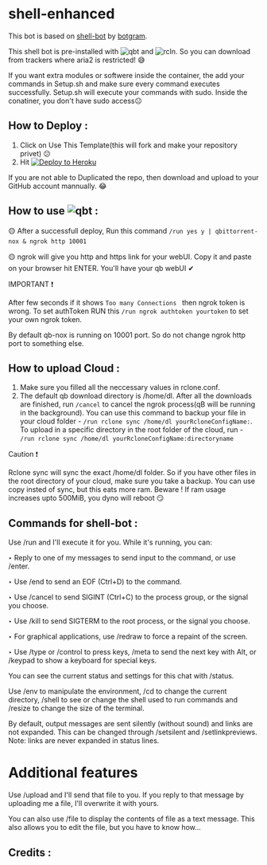 # shell-enhanced

This bot is based on [shell-bot](https://github.com/botgram/shell-bot) by [botgram](https://github.com/botgram/).

This shell bot is pre-installed with ![qbt](https://i.ibb.co/LPLGww7/langfr-220px-New-q-Bittorrent-Logo-svg.png) and ![rcln](https://i.ibb.co/9hWFsbs/Rclone-logo-2.jpg). So you can download from trackers where aria2 is restricted! 😅

If you want extra modules or softwere inside the container, the add your commands in Setup.sh and make sure every command executes successfully. Setup.sh will execute your commands with sudo. Inside the conatiner, you don't have sudo access😐


## How to Deploy :
1. Click on Use This Template(this will fork and make your repository privet) 😕
2. Hit [![Deploy to Heroku](https://www.herokucdn.com/deploy/button.png)](https://heroku.com/deploy?template=https://github.com/rafsanbasunia/shell-enhanced.git)

If you are not able to Duplicated the repo, then download and upload to your GitHub account mannually. 😂

## How to use ![qbt](https://i.ibb.co/LPLGww7/langfr-220px-New-q-Bittorrent-Logo-svg.png) :
🟡 After a successfull deploy, Run this command ```/run yes y | qbittorrent-nox & ngrok http 10001```

🟡 ngrok will give you http and https link for your webUI. Copy it and paste on your browser hit ENTER. You'll have your qb webUI ✔

IMPORTANT ❗

After few seconds if it shows ```Too many Connections ``` then ngrok token is wrong. To set authToken RUN this ```/run ngrok authtoken yourtoken``` to set your own ngrok token.

By default qb-nox is running on 10001 port. So do not change ngrok http port to something else.

## How to upload Cloud :
1. Make sure you filled all the neccessary values in rclone.conf.
2. The default qb download directory is /home/dl. After all the downloads are finished, run ```/cancel``` to cancel the ngrok process(qB will be running in the background). You can use this command to backup your file in your cloud folder - ```/run rclone sync /home/dl yourRcloneConfigName:```. To upload in a specific directory in the root folder of the cloud, run - ```/run rclone sync /home/dl yourRcloneConfigName:directoryname```

Caution ❗

Rclone sync will sync the exact /home/dl folder. So if you have other files in the root directory of your cloud, make sure you take a backup. You can use copy insted of sync, but this eats more ram. Beware ! If ram usage increases upto 500MiB, you dyno will reboot 😏

## Commands for shell-bot :

Use /run <command> and I'll execute it for you. While it's running, you can:

‣ Reply to one of my messages to send input to the command, or use /enter.

‣ Use /end to send an EOF (Ctrl+D) to the command.

‣ Use /cancel to send SIGINT (Ctrl+C) to the process group, or the signal you choose.

‣ Use /kill to send SIGTERM to the root process, or the signal you choose.

‣ For graphical applications, use /redraw to force a repaint of the screen.

‣ Use /type or /control to press keys, /meta to send the next key with Alt, or /keypad to show a keyboard for special keys.

You can see the current status and settings for this chat with /status.

 Use /env to manipulate the environment, /cd to change the current directory, /shell to see or change the shell used to run commands and /resize to change the size of the terminal.

By default, output messages are sent silently (without sound) and links are not expanded. This can be changed through /setsilent and /setlinkpreviews. Note: links are never expanded in status lines.

# Additional features

Use /upload <file> and I'll send that file to you. If you reply to that message by uploading me a file, I'll overwrite it with yours.

You can also use /file <file> to display the contents of file as a text message. This also allows you to edit the file, but you have to know how...

## Credits :
